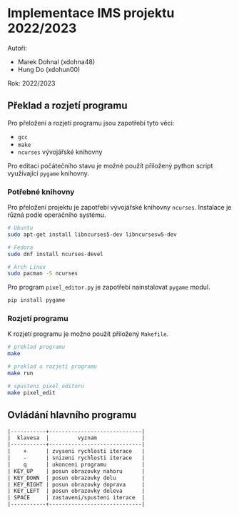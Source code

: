 # Implementace IMS projektu 2022/2023
Autoři: 
- Marek Dohnal (xdohna48)
- Hung Do (xdohun00)

Rok: 2022/2023 

## Překlad a rozjetí programu
Pro přeložení a rozjetí programu jsou zapotřebí tyto věci:
- `gcc`
- `make`
- `ncurses` vývojářské knihovny

Pro editaci počátečního stavu je možné použít přiložený python script využívající
`pygame` knihovny.

### Potřebné knihovny
Pro přeložení projektu je zapotřebí vývojářské knihovny `ncurses`. Instalace je různá
podle operačního systému.

```bash
# Ubuntu
sudo apt-get install libncurses5-dev libncursesw5-dev

# Fedora
sudo dnf install ncurses-devel

# Arch Linux
sudo pacman -S ncurses
```

Pro program `pixel_editor.py` je zapotřebí nainstalovat `pygame` modul.
```bash
pip install pygame
```

### Rozjetí programu
K rozjetí programu je možno použít přiložený `Makefile`.

```bash
# preklad programu
make

# preklad a rozjeti programu
make run

# spusteni pixel_editoru
make pixel_edit
```

## Ovládání hlavního programu

```txt
|-----------+-----------------------------|
|  klavesa  |         vyznam              |
|-----------+-----------------------------|
|    +      | zvyseni rychlosti iterace   |
|    -      | snizeni rychlosti iterace   |
|    q      | ukonceni programu           |
| KEY_UP    | posun obrazovky nahoru      |
| KEY_DOWN  | posun obrazovky dolu        |
| KEY_RIGHT | posun obrazovky doprava     |
| KEY_LEFT  | posun obrazovky doleva      |
| SPACE     | zastaveni/spusteni iterace  |
|-----------+-----------------------------|
```

